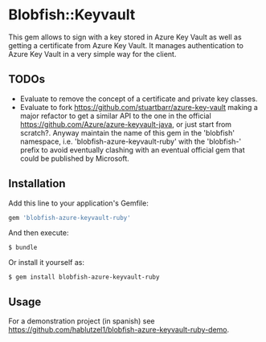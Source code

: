 # Blobfish::Keyvault

This gem allows to sign with a key stored in Azure Key Vault as well as getting a certificate from Azure Key Vault. It manages authentication to Azure Key Vault in a very simple way for the client.

## TODOs

- Evaluate to remove the concept of a certificate and private key classes. 
- Evaluate to fork https://github.com/stuartbarr/azure-key-vault making a major refactor to get a similar API to the one in the official https://github.com/Azure/azure-keyvault-java, or just start from scratch?. Anyway maintain the name of this gem in the 'blobfish' namespace, i.e. 'blobfish-azure-keyvault-ruby' with the 'blobfish-' prefix to avoid eventually clashing with an eventual official gem that could be published by Microsoft.

## Installation

Add this line to your application's Gemfile:

```ruby
gem 'blobfish-azure-keyvault-ruby'
```

And then execute:

    $ bundle

Or install it yourself as:

    $ gem install blobfish-azure-keyvault-ruby

## Usage

For a demonstration project (in spanish) see https://github.com/hablutzel1/blobfish-azure-keyvault-ruby-demo.